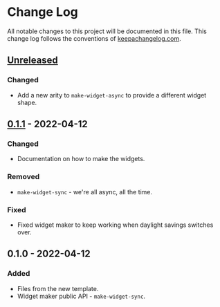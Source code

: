 # Change Log
All notable changes to this project will be documented in this file. This change log follows the conventions of [keepachangelog.com](http://keepachangelog.com/).

## [Unreleased]
### Changed
- Add a new arity to `make-widget-async` to provide a different widget shape.

## [0.1.1] - 2022-04-12
### Changed
- Documentation on how to make the widgets.

### Removed
- `make-widget-sync` - we're all async, all the time.

### Fixed
- Fixed widget maker to keep working when daylight savings switches over.

## 0.1.0 - 2022-04-12
### Added
- Files from the new template.
- Widget maker public API - `make-widget-sync`.

[Unreleased]: https://github.com/edenferreira/relational-budget/compare/0.1.1...HEAD
[0.1.1]: https://github.com/edenferreira/relational-budget/compare/0.1.0...0.1.1
